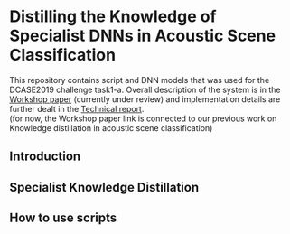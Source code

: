 # Distilling the Knowledge of Specialist DNNs in Acoustic Scene Classification
This repository contains script and DNN models that was used for the DCASE2019 challenge task1-a.
Overall description of the system is in the [Workshop paper] (currently under review) and implementation details are further dealt in the [Technical report].  
(for now, the Workshop paper link is connected to our previous work on Knowledge distillation in acoustic scene classification)

[Interspeech 2019 paper]: https://arxiv.org/abs/1904.10135
[Workshop paper]: https://arxiv.org/abs/1904.10135
[Technical report]: https://dcase.community/documents/.../DCASE2019_Jung_98.pdf

## Introduction


## Specialist Knowledge Distillation

## How to use scripts





